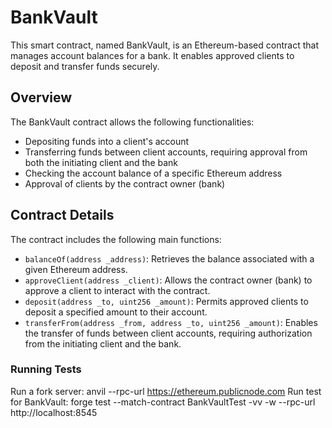 # BankVault
This smart contract, named BankVault, is an Ethereum-based contract that manages account balances for a bank. 
It enables approved clients to deposit and transfer funds securely.

## Overview

The BankVault contract allows the following functionalities:
- Depositing funds into a client's account
- Transferring funds between client accounts, requiring approval from both the initiating client and the bank
- Checking the account balance of a specific Ethereum address
- Approval of clients by the contract owner (bank)

## Contract Details

The contract includes the following main functions:
- `balanceOf(address _address)`: Retrieves the balance associated with a given Ethereum address.
- `approveClient(address _client)`: Allows the contract owner (bank) to approve a client to interact with the contract.
- `deposit(address _to, uint256 _amount)`: Permits approved clients to deposit a specified amount to their account.
- `transferFrom(address _from, address _to, uint256 _amount)`: Enables the transfer of funds between client accounts, requiring authorization from the initiating client and the bank.


### Running Tests
Run a fork server: anvil --rpc-url https://ethereum.publicnode.com
Run test for BankVault: forge test --match-contract BankVaultTest -vv -w --rpc-url  http://localhost:8545



